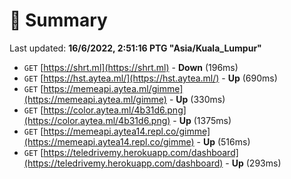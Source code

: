 # 📖 Summary
Last updated: **16/6/2022, 2:51:16 PTG "Asia/Kuala_Lumpur"**

- `GET` [https://shrt.ml](https://shrt.ml) - **Down** (196ms)
- `GET` [https://hst.aytea.ml/](https://hst.aytea.ml/) - **Up** (690ms)
- `GET` [https://memeapi.aytea.ml/gimme](https://memeapi.aytea.ml/gimme) - **Up** (330ms)
- `GET` [https://color.aytea.ml/4b31d6.png](https://color.aytea.ml/4b31d6.png) - **Up** (1375ms)
- `GET` [https://memeapi.aytea14.repl.co/gimme](https://memeapi.aytea14.repl.co/gimme) - **Up** (516ms)
- `GET` [https://teledrivemy.herokuapp.com/dashboard](https://teledrivemy.herokuapp.com/dashboard) - **Up** (293ms)
